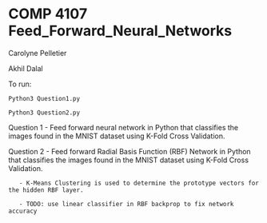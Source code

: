 # COMP 4107 Feed_Forward_Neural_Networks

Carolyne Pelletier

Akhil Dalal

To run:

	Python3 Question1.py

	Python3 Question2.py

Question 1 - Feed forward neural network in Python that classifies the images found in the MNIST dataset using K-Fold Cross Validation. 

Question 2 - Feed forward Radial Basis Function (RBF) Network in Python that classifies the images found in the MNIST dataset using K-Fold Cross Validation.

       - K-Means Clustering is used to determine the prototype vectors for the hidden RBF layer.
       
       - TODO: use linear classifier in RBF backprop to fix network accuracy
